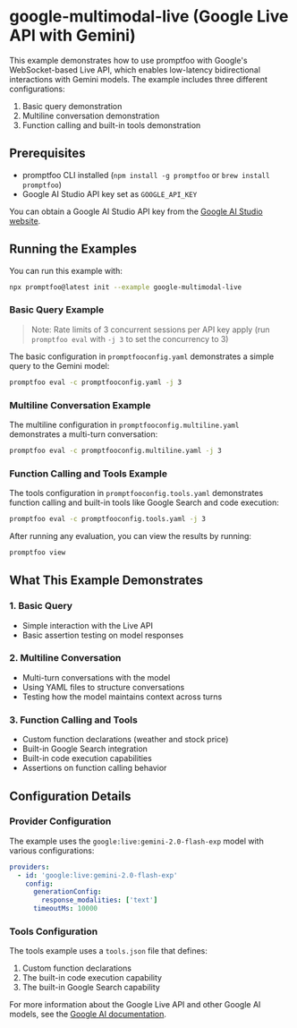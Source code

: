 # google-multimodal-live (Google Live API with Gemini)

This example demonstrates how to use promptfoo with Google's WebSocket-based Live API, which enables low-latency bidirectional interactions with Gemini models. The example includes three different configurations:

1. Basic query demonstration
2. Multiline conversation demonstration
3. Function calling and built-in tools demonstration

## Prerequisites

- promptfoo CLI installed (`npm install -g promptfoo` or `brew install promptfoo`)
- Google AI Studio API key set as `GOOGLE_API_KEY`

You can obtain a Google AI Studio API key from the [Google AI Studio website](https://ai.google.dev/).

## Running the Examples

You can run this example with:

```bash
npx promptfoo@latest init --example google-multimodal-live
```

### Basic Query Example

> Note: Rate limits of 3 concurrent sessions per API key apply (run `promptfoo eval` with `-j 3` to set the concurrency to 3)

The basic configuration in `promptfooconfig.yaml` demonstrates a simple query to the Gemini model:

```bash
promptfoo eval -c promptfooconfig.yaml -j 3
```

### Multiline Conversation Example

The multiline configuration in `promptfooconfig.multiline.yaml` demonstrates a multi-turn conversation:

```bash
promptfoo eval -c promptfooconfig.multiline.yaml -j 3
```

### Function Calling and Tools Example

The tools configuration in `promptfooconfig.tools.yaml` demonstrates function calling and built-in tools like Google Search and code execution:

```bash
promptfoo eval -c promptfooconfig.tools.yaml -j 3
```

After running any evaluation, you can view the results by running:

```bash
promptfoo view
```

## What This Example Demonstrates

### 1. Basic Query

- Simple interaction with the Live API
- Basic assertion testing on model responses

### 2. Multiline Conversation

- Multi-turn conversations with the model
- Using YAML files to structure conversations
- Testing how the model maintains context across turns

### 3. Function Calling and Tools

- Custom function declarations (weather and stock price)
- Built-in Google Search integration
- Built-in code execution capabilities
- Assertions on function calling behavior

## Configuration Details

### Provider Configuration

The example uses the `google:live:gemini-2.0-flash-exp` model with various configurations:

```yaml
providers:
  - id: 'google:live:gemini-2.0-flash-exp'
    config:
      generationConfig:
        response_modalities: ['text']
      timeoutMs: 10000
```

### Tools Configuration

The tools example uses a `tools.json` file that defines:

1. Custom function declarations
2. The built-in code execution capability
3. The built-in Google Search capability

For more information about the Google Live API and other Google AI models, see the [Google AI documentation](/docs/providers/google).

